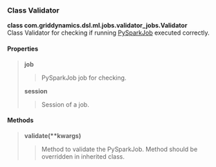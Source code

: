 ### Class Validator   
**class com.griddynamics.dsl.ml.jobs.validator_jobs.Validator**   
Class Validator for checking if running  [PySparkJob](https://github.com/griddynamics/ml-dsl/blob/master/docs/jobs/PySparkJob.md) executed correctly.    
#### Properties
> **job**
> > PySparkJob job for checking.
>
> **session**
> > Session of a job.


#### Methods  
> **validate(\*\*kwargs)**
> > Method to validate the PySparkJob. Method should be overridden in inherited class.   
